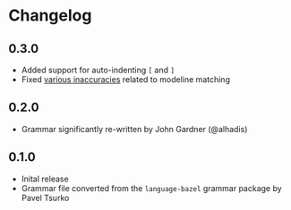 # Changelog

## 0.3.0
- Added support for auto-indenting `[` and `]`
- Fixed [various inaccuracies](https://github.com/github/linguist/pull/5271) related to modeline matching

## 0.2.0
- Grammar significantly re-written by John Gardner (@alhadis)

## 0.1.0
- Inital release
- Grammar file converted from the `language-bazel` grammar package by Pavel Tsurko
